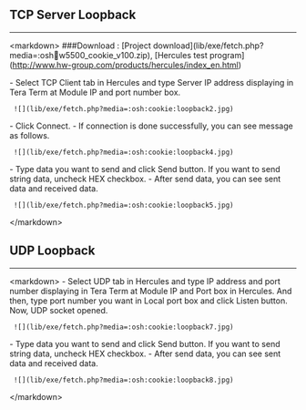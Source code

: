 ## TCP Server Loopback

-----

\<markdown\> \#\#\#Download : \[Project
download\](lib/exe/fetch.php?media=:osh:cookie:w5500\_cookie\_v100.zip),
\[Hercules test
program\](<http://www.hw-group.com/products/hercules/index_en.html>)

\- Select TCP Client tab in Hercules and type Server IP address
displaying in Tera Term at Module IP and port number box.

``` 
 ![](lib/exe/fetch.php?media=:osh:cookie:loopback2.jpg)   
```

\- Click Connect. - If connection is done successfully, you can see
message as follows.

``` 
 ![](lib/exe/fetch.php?media=:osh:cookie:loopback4.jpg)
```

\- Type data you want to send and click Send button. If you want to send
string data, uncheck HEX checkbox. - After send data, you can see sent
data and received data.

``` 
 ![](lib/exe/fetch.php?media=:osh:cookie:loopback5.jpg)
```

\</markdown\>

## UDP Loopback

-----

\<markdown\> - Select UDP tab in Hercules and type IP address and port
number displaying in Tera Term at Module IP and Port box in Hercules.
And then, type port number you want in Local port box and click Listen
button. Now, UDP socket opened.

``` 
 ![](lib/exe/fetch.php?media=:osh:cookie:loopback7.jpg)
```

\- Type data you want to send and click Send button. If you want to send
string data, uncheck HEX checkbox. - After send data, you can see sent
data and received data.

``` 
 ![](lib/exe/fetch.php?media=:osh:cookie:loopback8.jpg)
```

\</markdown\>
